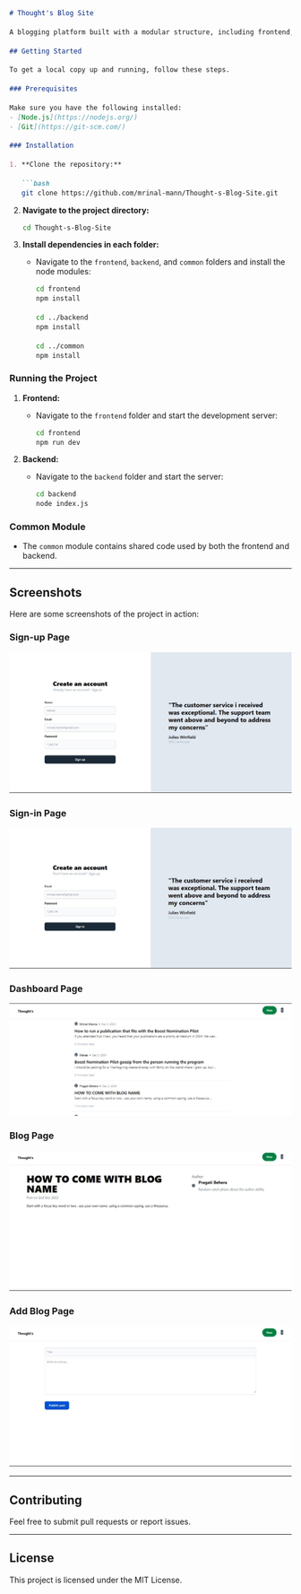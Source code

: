 ```md
# Thought's Blog Site

A blogging platform built with a modular structure, including frontend, backend, and shared common modules.

## Getting Started

To get a local copy up and running, follow these steps.

### Prerequisites

Make sure you have the following installed:
- [Node.js](https://nodejs.org/)
- [Git](https://git-scm.com/)

### Installation

1. **Clone the repository:**

   ```bash
   git clone https://github.com/mrinal-mann/Thought-s-Blog-Site.git
   ```

2. **Navigate to the project directory:**

   ```bash
   cd Thought-s-Blog-Site
   ```

3. **Install dependencies in each folder:**

   - Navigate to the `frontend`, `backend`, and `common` folders and install the node modules:

     ```bash
     cd frontend
     npm install
     
     cd ../backend
     npm install
     
     cd ../common
     npm install
     ```

### Running the Project

1. **Frontend:**

   - Navigate to the `frontend` folder and start the development server:

     ```bash
     cd frontend
     npm run dev
     ```

2. **Backend:**

   - Navigate to the `backend` folder and start the server:

     ```bash
     cd backend
     node index.js
     ```

### Common Module

- The `common` module contains shared code used by both the frontend and backend.

---

## Screenshots

Here are some screenshots of the project in action:

### Sign-up Page
![Signup](/screenshots/1.jpg)

### Sign-in Page
![Signin](/screenshots/2.jpg)

### Dashboard Page
![Dashboard](/screenshots/3.jpg)

### Blog Page
![Blogpage](/screenshots/4.jpg)

### Add Blog Page
![Add Blog](/screenshots/5.jpg)

---

## Contributing

Feel free to submit pull requests or report issues.

---

## License

This project is licensed under the MIT License.
```
